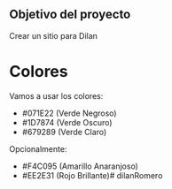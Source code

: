 ## Objetivo del proyecto
Crear un sitio para Dilan

# Colores
Vamos a usar los colores:

- #071E22 (Verde Negroso)
- #1D7874 (Verde Oscuro)
- #679289 (Verde Claro)

Opcionalmente:

- #F4C095 (Amarillo Anaranjoso)
- #EE2E31 (Rojo Brillante)# dilanRomero

